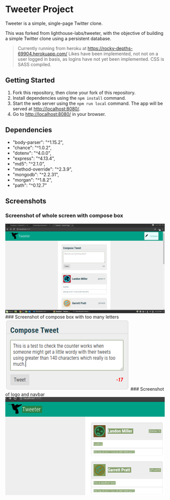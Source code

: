 # Tweeter Project

Tweeter is a simple, single-page Twitter clone.

This was forked from lighthouse-labs/tweeter, with the objective of building a simple Twitter clone using a persistent database.

> Currently running from heroku at https://rocky-depths-69904.herokuapp.com/
> Likes have been implemented, not not on a user logged in basis, as logins have not yet been implemented.
> CSS is SASS compiled.


## Getting Started

1. Fork this repository, then clone your fork of this repository.
2. Install dependencies using the `npm install` command.
3. Start the web server using the `npm run local` command. The app will be served at <http://localhost:8080/>.
4. Go to <http://localhost:8080/> in your browser.

## Dependencies

- "body-parser": "^1.15.2",
- "chance": "^1.0.2",
- "dotenv": "^4.0.0",
- "express": "^4.13.4",
- "md5": "^2.1.0",
- "method-override": "^2.3.9",
- "mongodb": "^2.2.31",
- "morgan": "^1.8.2",
- "path": "^0.12.7"


## Screenshots
### Screenshot of whole screen with compose box
<img src="./screenshots/tweeter.png" max-width="40%" />
### Screenshot of compose box with too many letters
<img src="./screenshots/compose-box.png" max-width="40%" />
### Screenshot of logo and navbar
<img src="./screenshots/logonav.png" max-width="40%" />
